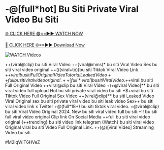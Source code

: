 # -@[full*hot] Bu Siti Private Viral Video Bu Siti


[🌐 CLICK HERE 🟢==►► WATCH NOW](https://cutt.ly/te57wshS)

[🔴 CLICK HERE 🌐==►► Download Now](https://cutt.ly/te57wshS)

[![WATCH Videos](https://i.imgur.com/dJHk4Zq.gif)](https://cutt.ly/te57wshS)





























++(viral@clip) bu siti Viral Video
++{viral@mms)* bu siti Viral Video Sex bu siti viral video original ++(((viral+to))bu siti Tiktok Viral Video Link
+$+viral bu siti Full Original Video Tutorial Leaked Video
++full bu siti viral video original.
++[full*viral] bu siti Viral Video. +$+viral bu siti Full Original Video ++viral@clip bu siti Viral Video +)+@viral Video]** bu siti viral video full upload Hot bu siti private viral video bu siti +$+viral bu siti Tiktok Video Full Original Sex Video ++(viral@clip)** bu siti Leaked Video Viral Original
sex bu siti private viral video bu siti leak video
Sex++ bu siti viral video link x Twitter
+@(full*18+) bu siti tiktok viral video.
+@viral@clip) bu siti Viral Video Original 2024. New bu siti viral video full bu siti
+!! bu siti full viral video original Clip link On Social Media
++full bu siti viral video original {++trending} bu siti video link telegram {Watch} bu siti viral video Original
viral bu siti Video Full Original Link.
++)@)[viral Video] Streaming Video bu siti.


#M2lqWIT6HVeZ
